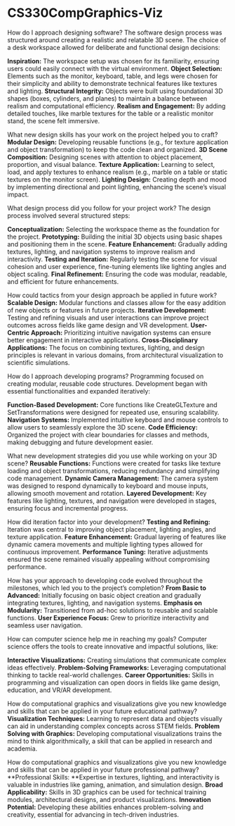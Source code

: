 # CS330CompGraphics-Viz

How do I approach designing software?
The software design process was structured around creating a realistic and relatable 3D scene. The choice of a desk workspace allowed for deliberate and functional design decisions:

**Inspiration:** The workspace setup was chosen for its familiarity, ensuring users could easily connect with the virtual environment.
**Object Selection:** Elements such as the monitor, keyboard, table, and legs were chosen for their simplicity and ability to demonstrate technical features like textures and lighting.
**Structural Integrity:** Objects were built using foundational 3D shapes (boxes, cylinders, and planes) to maintain a balance between realism and computational efficiency.
**Realism and Engagement:** By adding detailed touches, like marble textures for the table or a realistic monitor stand, the scene felt immersive.

What new design skills has your work on the project helped you to craft?
**Modular Design:** Developing reusable functions (e.g., for texture application and object transformation) to keep the code clean and organized.
**3D Scene Composition:** Designing scenes with attention to object placement, proportion, and visual balance.
**Texture Application:** Learning to select, load, and apply textures to enhance realism (e.g., marble on a table or static textures on the monitor screen).
**Lighting Design:** Creating depth and mood by implementing directional and point lighting, enhancing the scene’s visual impact.

What design process did you follow for your project work?
The design process involved several structured steps:

**Conceptualization:** Selecting the workspace theme as the foundation for the project.
**Prototyping:** Building the initial 3D objects using basic shapes and positioning them in the scene.
**Feature Enhancement:** Gradually adding textures, lighting, and navigation systems to improve realism and interactivity.
**Testing and Iteration:** Regularly testing the scene for visual cohesion and user experience, fine-tuning elements like lighting angles and object scaling.
**Final Refinement:** Ensuring the code was modular, readable, and efficient for future enhancements.

How could tactics from your design approach be applied in future work?
**Scalable Design:** Modular functions and classes allow for the easy addition of new objects or features in future projects.
**Iterative Development:** Testing and refining visuals and user interactions can improve project outcomes across fields like game design and VR development.
**User-Centric Approach:** Prioritizing intuitive navigation systems can ensure better engagement in interactive applications.
**Cross-Disciplinary Applications:** The focus on combining textures, lighting, and design principles is relevant in various domains, from architectural visualization to scientific simulations.

How do I approach developing programs?
Programming focused on creating modular, reusable code structures. Development began with essential functionalities and expanded iteratively:

**Function-Based Development:** Core functions like CreateGLTexture and SetTransformations were designed for repeated use, ensuring scalability.
**Navigation Systems:** Implemented intuitive keyboard and mouse controls to allow users to seamlessly explore the 3D scene.
**Code Efficiency:** Organized the project with clear boundaries for classes and methods, making debugging and future development easier.

What new development strategies did you use while working on your 3D scene?
**Reusable Functions:** Functions were created for tasks like texture loading and object transformations, reducing redundancy and simplifying code management.
**Dynamic Camera Management:** The camera system was designed to respond dynamically to keyboard and mouse inputs, allowing smooth movement and rotation.
**Layered Development:** Key features like lighting, textures, and navigation were developed in stages, ensuring focus and incremental progress.

How did iteration factor into your development?
**Testing and Refining:** Iteration was central to improving object placement, lighting angles, and texture application.
**Feature Enhancement:** Gradual layering of features like dynamic camera movements and multiple lighting types allowed for continuous improvement.
**Performance Tuning:** Iterative adjustments ensured the scene remained visually appealing without compromising performance.

How has your approach to developing code evolved throughout the milestones, which led you to the project’s completion?
**From Basic to Advanced:** Initially focusing on basic object creation and gradually integrating textures, lighting, and navigation systems.
**Emphasis on Modularity:** Transitioned from ad-hoc solutions to reusable and scalable functions.
**User Experience Focus:** Grew to prioritize interactivity and seamless user navigation.

How can computer science help me in reaching my goals?
Computer science offers the tools to create innovative and impactful solutions, like:

**Interactive Visualizations:** Creating simulations that communicate complex ideas effectively.
**Problem-Solving Frameworks:** Leveraging computational thinking to tackle real-world challenges.
**Career Opportunities:** Skills in programming and visualization can open doors in fields like game design, education, and VR/AR development.

How do computational graphics and visualizations give you new knowledge and skills that can be applied in your future educational pathway?
**Visualization Techniques:** Learning to represent data and objects visually can aid in understanding complex concepts across STEM fields.
**Problem Solving with Graphics:** Developing computational visualizations trains the mind to think algorithmically, a skill that can be applied in research and academia.

How do computational graphics and visualizations give you new knowledge and skills that can be applied in your future professional pathway?
**Professional Skills: **Expertise in textures, lighting, and interactivity is valuable in industries like gaming, animation, and simulation design.
**Broad Applicability:** Skills in 3D graphics can be used for technical training modules, architectural designs, and product visualizations.
**Innovation Potential:** Developing these abilities enhances problem-solving and creativity, essential for advancing in tech-driven industries.
